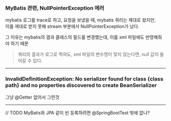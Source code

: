### MyBatis 관련, NullPointerException 에러

mybatis 로그를 trace로 하고, 요청을 보냈을 때, mybatis 쿼리는 제대로 왔지만,  
이를 제대로 받지 못해 stream 부분에서 NullPointerException가 났다.

그 이유는 mybatis의 결과 클래스의 필드를 변경했는데, 이를 xml 파일에도 반영해줘야 하기 때문

> 쿼리의 결과가 로그로 찍혀도, xml 파일의 변수명이 맞지 않는다면, null 값이 들어갈 수 있다.

---

### InvalidDefinitionException: No serializer found for class {class path} and no properties discovered to create BeanSerializer

그냥 @Getter 없어서 그런것

---

// TODO MyBatis와 JPA 같이 빈 등록하려면 @SpringBootTest 밖에 없나?